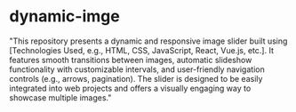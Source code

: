 # dynamic-imge

"This repository presents a dynamic and responsive image slider built using [Technologies Used, e.g., HTML, CSS, JavaScript, React, Vue.js, etc.]. It features smooth transitions between images, automatic slideshow functionality with customizable intervals, and user-friendly navigation controls (e.g., arrows, pagination). The slider is designed to be easily integrated into web projects and offers a visually engaging way to showcase multiple images."

